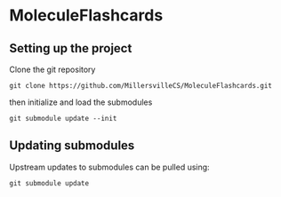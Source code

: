 MoleculeFlashcards
==================

Setting up the project
----------------------------------------------

Clone the git repository 

    git clone https://github.com/MillersvilleCS/MoleculeFlashcards.git
    
then initialize and load the submodules

    git submodule update --init

Updating submodules
-------------------

Upstream updates to submodules can be pulled using:

    git submodule update

